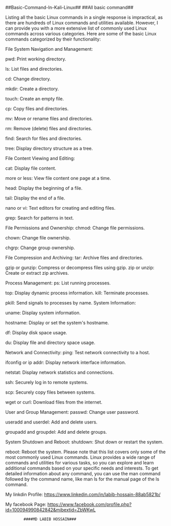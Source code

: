 ##Basic-Command-In-Kali-Linux##
##All basic command##

Listing all the basic Linux commands in a single response is impractical, as there are hundreds of Linux commands and utilities available. However, I can provide you with a more extensive list of commonly used Linux commands across various categories. Here are some of the basic Linux commands categorized by their functionality:

File System Navigation and Management:

pwd: Print working directory.

ls: List files and directories.

cd: Change directory.

mkdir: Create a directory.

touch: Create an empty file.

cp: Copy files and directories.

mv: Move or rename files and directories.

rm: Remove (delete) files and directories.

find: Search for files and directories.

tree: Display directory structure as a tree.

File Content Viewing and Editing:

cat: Display file content.

more or less: View file content one page at a time.

head: Display the beginning of a file.

tail: Display the end of a file.

nano or vi: Text editors for creating and editing files.

grep: Search for patterns in text.

File Permissions and Ownership:
chmod: Change file permissions.

chown: Change file ownership.

chgrp: Change group ownership.

File Compression and Archiving:
 tar: Archive files and directories.

gzip or gunzip: Compress or decompress files using gzip.
zip or unzip: Create or extract zip archives.

Process Management:
 ps: List running processes.

top: Display dynamic process information.
kill: Terminate processes.

pkill: Send signals to processes by name.
System Information:

uname: Display system information.

hostname: Display or set the system's hostname.

df: Display disk space usage.

du: Display file and directory space usage.

Network and Connectivity:
ping: Test network connectivity to a host.

ifconfig or ip addr: Display network interface information.

netstat: Display network statistics and connections.

ssh: Securely log in to remote systems.

scp: Securely copy files between systems.

wget or curl: Download files from the internet.

User and Group Management:
passwd: Change user password.

useradd and userdel: Add and delete users.

groupadd and groupdel: Add and delete groups.

System Shutdown and Reboot:
shutdown: Shut down or restart the system.

reboot: Reboot the system.
Please note that this list covers only some of the most commonly used Linux commands. Linux provides a wide range of commands and utilities for various tasks, so you can explore and learn additional commands based on your specific needs and interests. To get detailed information about any command, you can use the man command followed by the command name, like man ls for the manual page of the ls command.

My linkdin Profile: https://www.linkedin.com/in/labib-hossain-88ab5821b/

My facebook Page: https://www.facebook.com/profile.php?id=100094990842842&mibextid=ZbWKwL


            ####MD LABIB HOSSAIN###


     




